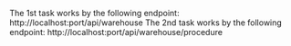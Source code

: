 The 1st task works by the following endpoint: http://localhost:port/api/warehouse
The 2nd task works by the following endpoint: http://localhost:port/api/warehouse/procedure
